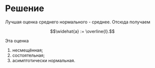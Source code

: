 # Решение

Лучшая оценка среднего нормального - среднее.
Отсюда получаем
```math
\widehat{a} := \overline{l}.
```
Эта оценка
1. несмещённая;
2. состоятельная;
3. асимптотически нормальная.
